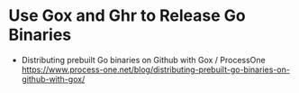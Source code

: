 # Use Gox and Ghr to Release Go Binaries


* Distributing prebuilt Go binaries on Github with Gox / ProcessOne  
  <https://www.process-one.net/blog/distributing-prebuilt-go-binaries-on-github-with-gox/>
